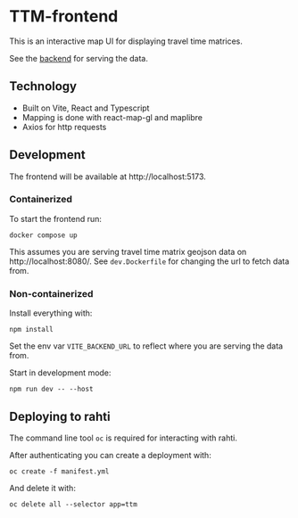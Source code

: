 # TTM-frontend

This is an interactive map UI for displaying travel time matrices.

See the [backend](https://github.com/DigitalGeographyLab/travel-time-matrix-visualisation-backend)
for serving the data.

## Technology

- Built on Vite, React and Typescript
- Mapping is done with react-map-gl and maplibre
- Axios for http requests

## Development

The frontend will be available at http://localhost:5173.

### Containerized

To start the frontend run:

```console
docker compose up
```

This assumes you are serving travel time matrix geojson data on http://localhost:8080/.
See `dev.Dockerfile` for changing the url to fetch data from.

### Non-containerized

Install everything with:

```console
npm install
```

Set the env var `VITE_BACKEND_URL` to reflect where you are serving the data from.

Start in development mode:

```console
npm run dev -- --host
```

## Deploying to rahti

The command line tool `oc` is required for interacting with rahti.

After authenticating you can create a deployment with:

```console
oc create -f manifest.yml
```

And delete it with:

```console
oc delete all --selector app=ttm
```

